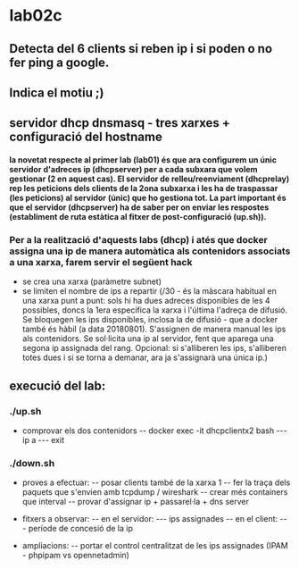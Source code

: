 # lab02c

## Detecta del 6 clients si reben ip i si poden o no fer ping a google.
## Indica el motiu ;)

## servidor dhcp dnsmasq - tres xarxes + configuració del hostname
#### la novetat respecte al primer lab (lab01) és que ara configurem un únic servidor d'adreces ip (dhcpserver) per a cada subxara que volem gestionar (2 en aquest cas). El servidor de relleu/reenviament (dhcprelay) rep les peticions dels clients de la 2ona subxarxa i les ha de traspassar (les peticions) al servidor (únic) que ho gestiona tot. La part important és que el servidor (dhcpserver) ha de saber per on enviar les respostes (establiment de ruta estàtica al fitxer de post-configuració (up.sh)).

### Per a la realització d'aquests labs (dhcp) i atés que docker assigna una ip de manera automàtica als contenidors associats a una xarxa, farem servir el següent hack

- se crea una xarxa (paràmetre subnet)
- se limiten el nombre de ips a repartir (/30 - és la màscara habitual en una xarxa punt a punt: sols hi ha dues adreces disponibles de les 4 possibles, doncs la 1era especifica la xarxa i l'última l'adreça de difusió. Se bloquegen les ips disponibles, inclosa la de difusió - que a docker també és hàbil (a data 20180801). S'assignen de manera manual les ips als contenidors. Se sol·licita una ip al servidor, fent que aparega una segona ip assignada del rang. Opcional: si s'alliberen les ips, s'alliberen totes dues i si se torna a demanar, ara ja s'assignarà una única ip.)

## execució del lab:
### ./up.sh

- comprovar els dos contenidors 
  -- docker exec -it dhcpclientx2 bash
    --- ip a
    --- exit

### ./down.sh

- proves a efectuar: 
-- posar clients també de la xarxa 1
-- fer la traça dels paquets que s'envien amb tcpdump / wireshark
-- crear més containers que interval
-- provar d'assignar ip + passarel·la + dns server

- fitxers a observar:
  -- en el servidor: 
    --- ips assignades
  -- en el client:
    --- període de concesió de la ip

- ampliacions:
  -- portar el control centralitzat de les ips assignades (IPAM - phpipam vs opennetadmin)

